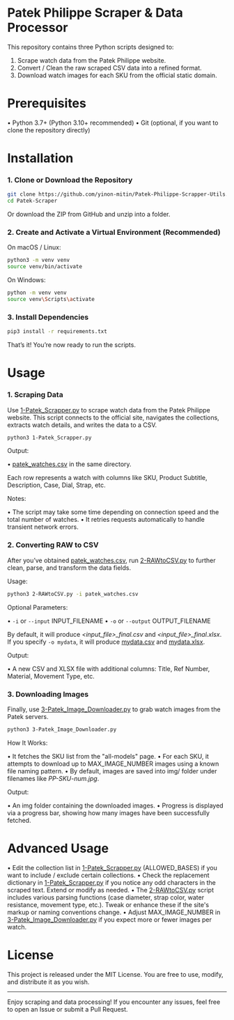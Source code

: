 Patek Philippe Scraper &amp; Data Processor
=======

This repository contains three Python scripts designed to:

1.	Scrape watch data from the Patek Philippe website.
2.	Convert / Clean the raw scraped CSV data into a refined format.
3.	Download watch images for each SKU from the official static domain.



# Prerequisites

• Python 3.7+ (Python 3.10+ recommended)
• Git (optional, if you want to clone the repository directly)


# Installation
### 1. Clone or Download the Repository

``` bash
git clone https://github.com/yinon-mitin/Patek-Philippe-Scrapper-Utils.git
cd Patek-Scraper
```

Or download the ZIP from GitHub and unzip into a folder.

### 2. Create and Activate a Virtual Environment (Recommended)

On macOS / Linux:

```bash
python3 -m venv venv
source venv/bin/activate
```

On Windows:

```bash
python -m venv venv
source venv\Scripts\activate
```

### 3. Install Dependencies

```bash
pip3 install -r requirements.txt
```

That’s it! You’re now ready to run the scripts.



# Usage
### 1. Scraping Data

Use <u>1-Patek_Scrapper.py</u> to scrape watch data from the Patek Philippe website.
This script connects to the official site, navigates the collections, extracts watch details, and writes the data to a CSV.

```bash
python3 1-Patek_Scrapper.py
```

Output:

• <u>patek_watches.csv</u> in the same directory.

Each row represents a watch with columns like SKU, Product Subtitle, Description, Case, Dial, Strap, etc.

Notes:

• The script may take some time depending on connection speed and the total number of watches.
• It retries requests automatically to handle transient network errors.
### 2. Converting RAW to CSV

After you’ve obtained <u>patek_watches.csv</u>, run <u>2-RAWtoCSV.py</u> to further clean, parse, and transform the data fields.

Usage:

```bash
python3 2-RAWtoCSV.py -i patek_watches.csv
```

Optional Parameters:

• `-i` or `--input` INPUT_FILENAME
• `-o` or `--output` OUTPUT_FILENAME

By default, it will produce *<input_file>_final.csv* and *<input_file>_final.xlsx*.
If you specify `-o mydata`, it will produce <u>mydata.csv</u> and <u>mydata.xlsx</u>.

Output:

• A new CSV and XLSX file with additional columns: Title, Ref Number, Material, Movement Type, etc.

### 3. Downloading Images

Finally, use <u>3-Patek_Image_Downloader.py</u> to grab watch images from the Patek servers.

```bash
python3 3-Patek_Image_Downloader.py
```

How It Works:

• It fetches the SKU list from the "all-models" page.
• For each SKU, it attempts to download up to MAX_IMAGE_NUMBER images using a known file naming pattern.
• By default, images are saved into img/ folder under filenames like *PP-SKU-num.jpg*.

Output:

• An img folder containing the downloaded images.
• Progress is displayed via a progress bar, showing how many images have been successfully fetched.



# Advanced Usage

• Edit the collection list in <u>1-Patek_Scrapper.py</u> (ALLOWED_BASES) if you want to include / exclude certain collections.
• Check the replacement dictionary in <u>1-Patek_Scrapper.py</u> if you notice any odd characters in the scraped text. Extend or modify as needed.
• The <u>2-RAWtoCSV.py</u> script includes various parsing functions (case diameter, strap color, water resistance, movement type, etc.). Tweak or enhance these if the site's markup or naming conventions change.
• Adjust MAX_IMAGE_NUMBER in <u>3-Patek_Image_Downloader.py</u> if you expect more or fewer images per watch.



# License

This project is released under the MIT License. You are free to use, modify, and distribute it as you wish.

------

Enjoy scraping and data processing! If you encounter any issues, feel free to open an Issue or submit a Pull Request.
